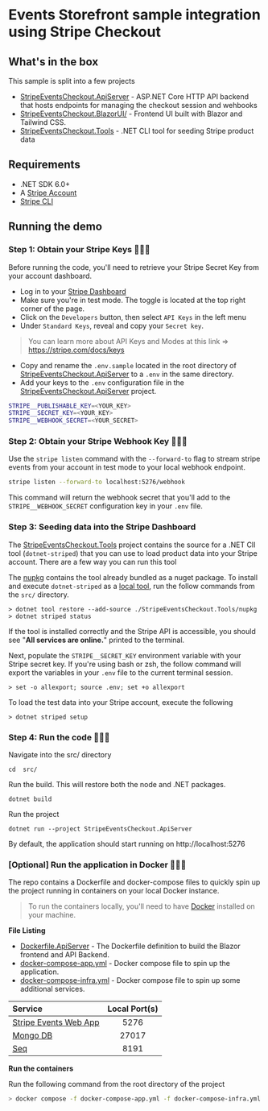# Events Storefront sample integration using Stripe Checkout

## What's in the box
This sample is split into a few  projects
* [StripeEventsCheckout.ApiServer](src/StripeEventsCheckout.ApiServer/) - ASP.NET Core HTTP API backend that hosts endpoints for managing the checkout session and wehbooks
* [StripeEventsCheckout.BlazorUI/](src/StripeEventsCheckout.BlazorUI/) - Frontend UI built with Blazor and Tailwind CSS.
* [StripeEventsCheckout.Tools](src/StripeEventsCheckout.Tools/) - .NET CLI tool for seeding Stripe product data

## Requirements
* .NET SDK 6.0+ 
* A [Stripe Account](https://dashboard.stripe.com/register)
* [Stripe CLI](https://stripe.com/docs/stripe-cli)


## Running the demo
### Step 1: Obtain your Stripe Keys 🕵🏽‍♂️
Before running the code, you'll need to retrieve your Stripe Secret Key from your account dashboard.
* Log in to your [Stripe Dashboard](https://dashboard.stripe.com/)
* Make sure you're in test mode. The toggle is located at the top right corner of the page.
* Click on the `Developers` button, then select `API Keys` in the left menu
* Under `Standard Keys`, reveal and copy your `Secret key`.

> You can learn more about API Keys and Modes at this link => https://stripe.com/docs/keys
* Copy and rename the `.env.sample` located in the root directory of [StripeEventsCheckout.ApiServer](src/StripeEventsCheckout.ApiServer/) to a `.env` in the same directory.
* Add your keys to the `.env` configuration file in the [StripeEventsCheckout.ApiServer](src/SimpleCheckoutServer) project.

```bash
STRIPE__PUBLISHABLE_KEY=<YOUR_KEY>
STRIPE__SECRET_KEY=<YOUR_KEY>
STRIPE__WEBHOOK_SECRET=<YOUR_SECRET>
```

### Step 2: Obtain your Stripe Webhook Key 🕵🏽‍♂️
Use the `stripe listen` command with the `--forward-to` flag to stream stripe events from your account in test mode to your local webhook endpoint.

```bash
stripe listen --forward-to localhost:5276/webhook
```

This command will return the webhook secret that you'll add to the `STRIPE__WEBHOOK_SECRET` configuration key in your `.env` file.

### Step 3: Seeding data into the Stripe Dashboard
The [StripeEventsCheckout.Tools](src/StripeEventsCheckout.Tools/) project contains the source for a .NET ClI tool (`dotnet-striped`) that you can use to load product data into your Stripe account. There are a few way you can run this tool

The [nupkg](src/StripeEventsCheckout.Tools/nupkg/) contains the tool already bundled as a nuget package. To install and execute `dotnet-striped` as a [local tool](https://docs.microsoft.com/en-us/dotnet/core/tools/local-tools-how-to-use), run the follow commands from the `src/` directory.

```shell
> dotnet tool restore --add-source ./StripeEventsCheckout.Tools/nupkg
> dotnet striped status
```

If the tool is installed correctly and the Stripe API is accessible, you should see "**All services are online.**" printed to the terminal.

Next, populate the `STRIPE__SECRET_KEY` environment variable with your Stripe secret key. If you're using bash or zsh, the follow command will export the variables in your `.env` file to the current terminal session.

```shell
> set -o allexport; source .env; set +o allexport
```

To load the test data into your Stripe account, execute the following
```shell
> dotnet striped setup
```

### Step 4: Run the code 👨🏽‍💻
Navigate into the src/ directory
```shell
cd  src/
```

Run the build. This will restore both the node and .NET packages.
```shell
dotnet build
```
Run the project
```shell
dotnet run --project StripeEventsCheckout.ApiServer
```

By default, the application should start running on http://localhost:5276

### [**Optional**] Run the application in Docker 👨🏽‍💻
The repo contains a Dockerfile and docker-compose files to quickly spin up the project running in containers on your local Docker instance.

> To run the containers locally, you'll need to have [Docker](https://www.docker.com/products/personal/) installed on your machine.

**File Listing**
* [Dockerfile.ApiServer](./src/Dockerfile.ApiServer) - The Dockerfile definition to build the Blazor frontend and API Backend.
* [docker-compose-app.yml](./docker-compose-app.yml) - Docker compose file to spin up the application.
* [docker-compose-infra.yml](./docker-compose-infra.yml) - Docker compose file to spin up some additional services.

| Service | Local Port(s) | 
| :-------------- | :---------: | 
| [Stripe Events Web App](src/StripeEventsCheckout.ApiServer/) |5276  |
| [Mongo DB](https://www.mongodb.com/try/download/community) | 27017 |
| [Seq](https://datalust.co/seq) | 8191 |

**Run the containers**

Run the following command from the root directory of the project
```bash
> docker compose -f docker-compose-app.yml -f docker-compose-infra.yml up
```
